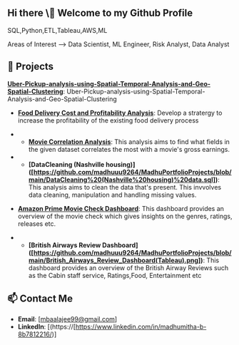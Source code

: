 ## Hi there \👋 Welcome to my Github Profile 

<!--
**🔭 About me:
Hi, I am Madhumitha.B, self-starter & driven data analyst professional . I am currently working as a Data Analyst at Bank of America on the Credit Risk of Loans. I am passionate about advancing my career towards becoming a Data Scientist. I aspire to work towards growing as a data scientist from discovering patterns and trends in datasets to uncover valuable insights and create algorithms and data models to forecast outcome and data driven decisions.

Skilled In --> SQL,Python,ETL,Tableau,AWS,ML

Areas of Interest --> Data Scientist, ML Engineer, Risk Analyst, Data Analyst

## 🚀 Projects
 **[Uber-Pickup-analysis-using-Spatial-Temporal-Analysis-and-Geo-Spatial-Clustering]([https://github.com/madhuuu9264/MadhuPortfolioProjects/blob/main/Uber_Data_Analysis_.ipynb])**: Uber-Pickup-analysis-using-Spatial-Temporal-Analysis-and-Geo-Spatial-Clustering

- **[Food Delivery Cost and Profitability Analysis]([https://github.com/samarth0174/project2][https://github.com/madhuuu9264/MadhuPortfolioProjects/blob/main/Food%20Delivery%20Cost%20and%20Profitabality%20Analysis.ipynb])**: Develop a stratergy to increase the profitability of the existing food delivery process

- - **[Movie Correlation Analysis]([https://github.com/madhuuu9264/MadhuPortfolioProjects/blob/main/Movie%20Correlation%20Project.ipynb])**: This analysis aims to find what fields in the given dataset correlates the most with a movie's gross earnings.

- - **[DataCleaning (Nashville housing)]
  ([https://github.com/madhuuu9264/MadhuPortfolioProjects/blob/main/DataCleaning%20(Nashville%20housing)%20data.sql])**: This analysis aims to clean the data that's present. This invvolves data cleaning, manipulation and handling missing values.

- **[Amazon Prime Movie Check Dashboard](https://github.com/madhuuu9264/MadhuPortfolioProjects/blob/main/Amazon%20prime%20movie%20check%20dashboard.pdf)**: This dashboard provides an overview of the movie check which gives insights on the genres, ratings, releases etc.

- - **[British Airways Review Dashboard]
    ([https://github.com/madhuuu9264/MadhuPortfolioProjects/blob/main/British_Airways_Review_Dashboard(Tableau).png])**: This dashboard provides an overview of the British Airway Reviews such as the Cabin staff service, Ratings,Food, Entertainment etc

## 📫 Contact Me
- **Email**: [mbaalajee99@gmail.com]
- **LinkedIn**: [(https://[https://www.linkedin.com/in/madhumitha-b-8b7812216/)]
